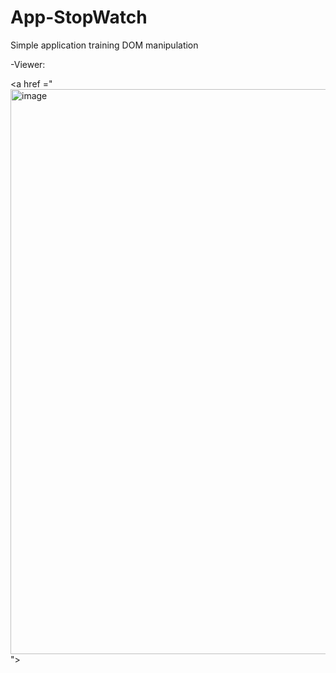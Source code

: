 # App-StopWatch
 Simple application training DOM manipulation
 
 
 -Viewer:
 
 <a href ="<img width="904" alt="image" src="https://user-images.githubusercontent.com/102631987/232662761-bfc19c88-d691-4ada-8862-8a73efa17917.png">
"></a>
